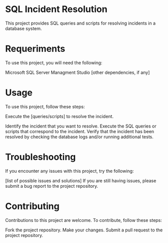 # SQL Incident Resolution

This project provides SQL queries and scripts for resolving incidents in a database system.

# Requeriments
To use this project, you will need the following:

Microsoft SQL Server Managment Studio
[other dependencies, if any]

# Usage

To use this project, follow these steps:

Execute the [queries/scripts] to resolve the incident.

Identify the incident that you want to resolve.
Execute the SQL queries or scripts that correspond to the incident.
Verify that the incident has been resolved by checking the database logs and/or running additional tests.

# Troubleshooting
If you encounter any issues with this project, try the following:

[list of possible issues and solutions]
If you are still having issues, please submit a bug report to the project repository.


# Contributing
Contributions to this project are welcome. To contribute, follow these steps:

Fork the project repository.
Make your changes.
Submit a pull request to the project repository.

